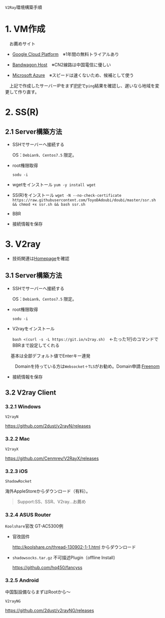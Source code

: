 `V2Ray`環境構築手順

# 1. VM作成
　お薦めサイト
- [Google Cloud Platform](https://cloud.google.com/free/?hl=ja)　※1年間の無料トライアルあり

- [Bandwagon Host](https://bwh88.net/clientarea.php)　※CN2線路は中国電信に優しい

- [Microsoft Azure](https://azure.microsoft.com)　※スピードは速くないため、候補として使う

　上記で作成したサーバーIPをまず[IPIP](https://tools.ipip.net/ping.php)で`ping`結果を確認し、遅いなら地域を変更して作り直す。

# 2. SS(R) #

## 2.1 Server構築方法
- SSHでサーバーへ接続する

  OS：`Debian9`、`Centos7.5` 限定。

- root権限取得

  `sodu -i`
  
- wgetをインストール
 `yum -y install wget`
 
- SS(R)をインストール
 `wget -N --no-check-certificate https://raw.githubusercontent.com/ToyoDAdoubi/doubi/master/ssr.sh && chmod +x ssr.sh && bash ssr.sh`
 
- BBR

- 接続情報を保存

# 3. V2ray
- 技術関連は[Homepage](https://www.v2ray.com/)を確認

## 3.1 Server構築方法
- SSHでサーバーへ接続する

  OS：`Debian9`、`Centos7.5` 限定。

- root権限取得

  `sodu -i`

- V2rayをインストール

  `bash <(curl -s -L https://git.io/v2ray.sh)`　←たった1行のコマンドでBBRまで設定してくれる

　 基本は全部デフォルト値でEnterキー連発

　   　Domainを持っている方は`Websocket＋TLS`がお勧め。Domain申請:[Freenom](https://www.freenom.com)


- 接続情報を保存


## 3.2 V2ray Client ##
### 3.2.1 Windows ###
`V2rayN`

https://github.com/2dust/v2rayN/releases

### 3.2.2 Mac ###
`V2rayX`

https://github.com/Cenmrev/V2RayX/releases

### 3.2.3 iOS ###
`ShadowRocket`

海外AppleStoreからダウンロード（有料）。
>Support:SS、SSR、V2ray...お薦め

### 3.2.4 ASUS Router ###
`Koolshare`官改 GT-AC5300例

- 官改固件

  http://koolshare.cn/thread-130902-1-1.html
 からダウンロード

- `shadowsocks.tar.gz` 不可描述Plugin（offline Install）

  https://github.com/hq450/fancyss


### 3.2.5 Android ###
中国製設備ならまずはRootから～

`V2rayNG`

https://github.com/2dust/v2rayNG/releases



